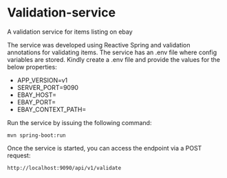 # Validation-service
A validation service for items listing on ebay

The service was developed using Reactive Spring and validation annotations for validating items.
The service has an .env file where config variables are stored. Kindly create a .env file and provide the values for the below properties:

- APP_VERSION=v1
- SERVER_PORT=9090
- EBAY_HOST=
- EBAY_PORT=
- EBAY_CONTEXT_PATH=

Run the service by issuing the following command:
```
mvn spring-boot:run
```


Once the service is started, you can access the endpoint via a POST request:
```
http://localhost:9090/api/v1/validate 
```

